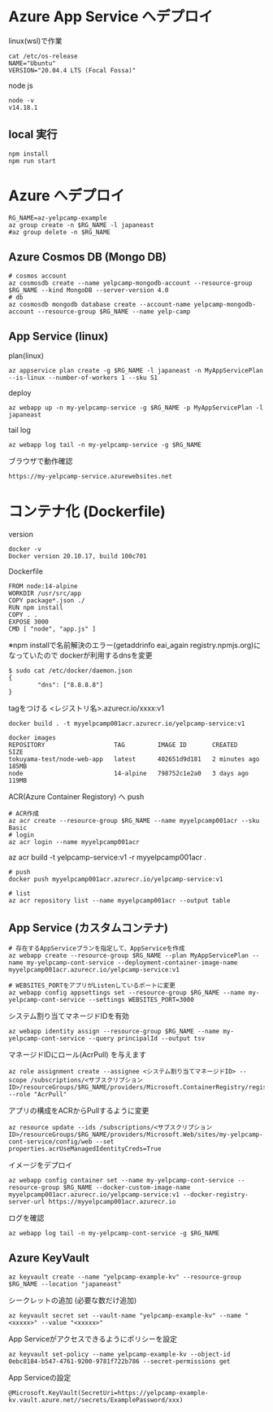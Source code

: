 # Azure App Service へデプロイ

linux(wsl)で作業
```
cat /etc/os-release 
NAME="Ubuntu"
VERSION="20.04.4 LTS (Focal Fossa)"
```

node js 
```
node -v 
v14.18.1
```
## local 実行
```
npm install
npm run start
```

# Azure へデプロイ
```
RG_NAME=az-yelpcamp-example
az group create -n $RG_NAME -l japaneast
#az group delete -n $RG_NAME
```
## Azure Cosmos DB (Mongo DB)
```
# cosmos account
az cosmosdb create --name yelpcamp-mongodb-account --resource-group $RG_NAME --kind MongoDB --server-version 4.0
# db
az cosmosdb mongodb database create --account-name yelpcamp-mongodb-account --resource-group $RG_NAME --name yelp-camp
```
## App Service (linux)
plan(linux)
```
az appservice plan create -g $RG_NAME -l japaneast -n MyAppServicePlan --is-linux --number-of-workers 1 --sku S1
```

deploy
```
az webapp up -n my-yelpcamp-service -g $RG_NAME -p MyAppServicePlan -l japaneast
```

tail log
```
az webapp log tail -n my-yelpcamp-service -g $RG_NAME
```

ブラウザで動作確認
```
https://my-yelpcamp-service.azurewebsites.net
```

# コンテナ化 (Dockerfile)

version
```
docker -v
Docker version 20.10.17, build 100c701
```

Dockerfile
```
FROM node:14-alpine
WORKDIR /usr/src/app
COPY package*.json ./
RUN npm install
COPY . .
EXPOSE 3000
CMD [ "node", "app.js" ]
```
※npm installで名前解決のエラー(getaddrinfo eai_again registry.npmjs.org)になっていたので dockerが利用するdnsを変更
```
$ sudo cat /etc/docker/daemon.json
{
        "dns": ["8.8.8.8"]
}
```

tagをつける <レジストリ名>.azurecr.io/xxxx:v1
```
docker build . -t myyelpcamp001acr.azurecr.io/yelpcamp-service:v1
```
```
docker images
REPOSITORY                   TAG         IMAGE ID       CREATED         SIZE
tokuyama-test/node-web-app   latest      402651d9d181   2 minutes ago   185MB
node                         14-alpine   798752c1e2a0   3 days ago      119MB
```

ACR(Azure Container Registory) へ push
```
# ACR作成
az acr create --resource-group $RG_NAME --name myyelpcamp001acr --sku Basic
# login
az acr login --name myyelpcamp001acr
```

az acr build -t yelpcamp-service:v1 -r myyelpcamp001acr .

```
# push
docker push myyelpcamp001acr.azurecr.io/yelpcamp-service:v1

# list
az acr repository list --name myyelpcamp001acr --output table
```

## App Service (カスタムコンテナ)
```
# 存在するAppServiceプランを指定して、AppServiceを作成
az webapp create --resource-group $RG_NAME --plan MyAppServicePlan --name my-yelpcamp-cont-service --deployment-container-image-name myyelpcamp001acr.azurecr.io/yelpcamp-service:v1

# WEBSITES_PORTをアプリがListenしているポートに変更
az webapp config appsettings set --resource-group $RG_NAME --name my-yelpcamp-cont-service --settings WEBSITES_PORT=3000
```

システム割り当てマネージドIDを有効
```
az webapp identity assign --resource-group $RG_NAME --name my-yelpcamp-cont-service --query principalId --output tsv
```

マネージドIDにロール(AcrPull) を与えます
```
az role assignment create --assignee <システム割り当てマネージドID> --scope /subscriptions/<サブスクリプションID>/resourceGroups/$RG_NAME/providers/Microsoft.ContainerRegistry/registries/myyelpcamp001acr --role "AcrPull"
```

アプリの構成をACRからPullするように変更
```
az resource update --ids /subscriptions/<サブスクリプションID>/resourceGroups/$RG_NAME/providers/Microsoft.Web/sites/my-yelpcamp-cont-service/config/web --set properties.acrUseManagedIdentityCreds=True
```

イメージをデプロイ
```
az webapp config container set --name my-yelpcamp-cont-service --resource-group $RG_NAME --docker-custom-image-name myyelpcamp001acr.azurecr.io/yelpcamp-service:v1 --docker-registry-server-url https://myyelpcamp001acr.azurecr.io
```

ログを確認
```
az webapp log tail -n my-yelpcamp-cont-service -g $RG_NAME
```


## Azure KeyVault
```
az keyvault create --name "yelpcamp-example-kv" --resource-group $RG_NAME --location "japaneast"
``` 

シークレットの追加 (必要な数だけ追加)
```
az keyvault secret set --vault-name "yelpcamp-example-kv" --name "<xxxxx>" --value "<xxxxx>"
```

App Serviceがアクセスできるようにポリシーを設定
```
az keyvault set-policy --name yelpcamp-example-kv --object-id 0ebc8184-b547-4761-9200-9781f722b786 --secret-permissions get
```

App Serviceの設定
```
@Microsoft.KeyVault(SecretUri=https://yelpcamp-example-kv.vault.azure.net//secrets/ExamplePassword/xxx)
```